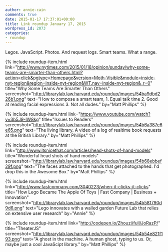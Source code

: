 ```yaml
---
author: annie-cain
comments: true
date: 2015-01-17 17:37:01+00:00
title: Link roundup January 17, 2015
wordpress_id: 2073
categories:
- roundup
---
```


Legos. JavaScript. Photos. And request logs. Smart teams. What a range.

{% include roundup-item.html
  link="http://www.nytimes.com/2015/01/18/opinion/sunday/why-some-teams-are-smarter-than-others.html?action=click&pgtype=Homepage&version=Moth-Visible&module=inside-nyt-region&region=inside-nyt-region&WT.nav=inside-nyt-region&_r=0"
  title="Why Some Teams Are Smarter Than Others"
  screenshot="http://librarylab.law.harvard.edu/roundup/images/54ba9dbd226b1.png"
  text="How to compose a smart team, 1. Equal talk time 2. Good at reading facial expressions 3. Not all dudes."
  by="Matt Phillips"
%}

{% include roundup-item.html
  link="https://www.youtube.com/watch?v=3b5J9-lW8kg"
  title="Issues to Readers"
  screenshot="http://librarylab.law.harvard.edu/roundup/images/54b6a387e6e65.png"
  text="The living library. A video of a log of realtime book requests at the British Library."
  by="Matt Phillips"
%}

{% include roundup-item.html
  link="http://www.itsnicethat.com/articles/head-shots-of-hand-models"
  title="Wonderful head shots of hand models"
  screenshot="http://librarylab.law.harvard.edu/roundup/images/54b68ebbef29f.png"
  text="The faces attached to the hands that get photographed. I'd drop this in the Awesome Box."
  by="Matt Phillips"
%}

{% include roundup-item.html
  link="http://www.fastcompany.com/3040223/when-it-clicks-it-clicks"
  title="How Lego Became The Apple Of Toys | Fast Company | Business + Innovation"
  screenshot="http://librarylab.law.harvard.edu/roundup/images/54b581790d9d6.png"
  text="Lego innovates with a walled garden Future Lab that relies on extensive user research"
  by="Annie"
%}

{% include roundup-item.html
  link="http://codepen.io/Zhouzi/full/JoRazP/"
  title="TheaterJS"
  screenshot="http://librarylab.law.harvard.edu/roundup/images/54b54e821f193.png"
  text="A ghost in the machine. A human ghost, typing to us. Or, maybe just a cool JavaScipt library."
  by="Matt Phillips"
%}

